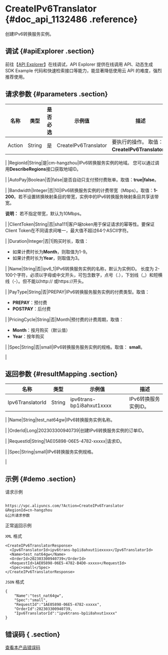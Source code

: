 # CreateIPv6Translator {#doc_api_1132486 .reference}

创建IPv6转换服务实例。

## 调试 {#apiExplorer .section}

前往【[API Explorer](https://api.aliyun.com/#product=Vpc&api=CreateIPv6Translator)】在线调试，API Explorer 提供在线调用 API、动态生成 SDK Example 代码和快速检索接口等能力，能显著降低使用云 API 的难度，强烈推荐使用。

## 请求参数 {#parameters .section}

|名称|类型|是否必选|示例值|描述|
|--|--|----|---|--|
|Action|String|是|CreateIPv6Translator|要执行的操作。 取值：**CreateIPv6Translator**。

 |
|RegionId|String|是|cm-hangzhou|IPv6转换服务实例的地域。 您可以通过调用**DescribeRegions**接口获取地域ID。

 |
|AutoPay|Boolean|否|false|是否自动只支付预付费账单。取值：**true|false**。

 |
|Bandwidth|Integer|否|10|IPv6转换服务实例的计费带宽（Mbps）。取值：**1-200**。若不设置转换映射条目的带宽，实例中的IPv6转换服务映射条目共享该带宽。

 **说明：** 若不指定带宽，默认为10Mbps。

 |
|ClientToken|String|否|sha111|客户端token用于保证请求的幂等性。要保证Client Token在不同请求间唯一，最大值不超过64个ASCII字符。

 |
|Duration|Integer|否|1|购买时长，取值：

 -   如果计费时长为**Month**，则取值为1-9。
-   如果计费时长为**Year**，则取值为3。

 |
|Name|String|否|ipv6\_1|IPv6转换服务实例的名称，默认为实例ID。 长度为 2-100个字符，必须以字母或中文开头，可包含数字，点号（.），下划线（\_）和短横线（-）。但不能以http:// 或https://开头。

 |
|PayType|String|否|PREPAY|IPv6转换服务服务实例的付费类型。取值：

 -   **PREPAY**：预付费
-   **POSTPAY**：后付费

 |
|PricingCycle|String|否|Month|预付费的计费周期，取值：

 -   **Month**：按月购买（默认值）
-   **Year**：按年购买

 |
|Spec|String|否|small|IPv6转换服务服务实例的规格。取值： **small**。

 |

## 返回参数 {#resultMapping .section}

|名称|类型|示例值|描述|
|--|--|---|--|
|Ipv6TranslatorId|String|ipv6trans-bp1i8ahxut1xxxx|IPv6转换服务实例ID。

 |
|Name|String|test\_nat64gw|IPv6转换服务实例名称。

 |
|OrderId|Long|202303300940739|创建IPv6转换服务实例的订单ID。

 |
|RequestId|String|1AE05898-06E5-4782-xxxxx|请求ID。

 |
|Spec|String|small|IPv6转换服务实例规格。

 |

## 示例 {#demo .section}

请求示例

``` {#request_demo}

https://vpc.aliyuncs.com/?Action=CreateIPv6Translator
&RegionId=cn-hangzhou
&公共请求参数

```

正常返回示例

`XML` 格式

``` {#xml_return_success_demo}
<CreateIPv6TranslatorResponse>
  <Ipv6TranslatorId>ipv6trans-bp1i8ahxut1iexxxx</Ipv6TranslatorId>
  <Name>test_nat64gw</Name>
  <OrderId>202303300940739</OrderId>
  <RequestId>1AE05898-06E5-4782-B4D0-xxxxx</RequestId>
  <Spec>small</Spec>
</CreateIPv6TranslatorResponse>

```

`JSON` 格式

``` {#json_return_success_demo}
{
	"Name":"test_nat64gw",
	"Spec":"small",
	"RequestId":"1AE05898-06E5-4782-xxxxx",
	"OrderId":202303300940739,
	"Ipv6TranslatorId":"ipv6trans-bp1i8ahxut1xxxx"
}
```

## 错误码 { .section}

[查看本产品错误码](https://error-center.aliyun.com/status/product/Vpc)

